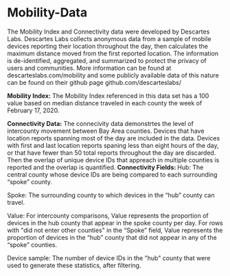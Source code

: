 # Mobility-Data
The Mobility Index and Connectivity data were developed by Descartes Labs. Descartes Labs collects anonymous data from a sample of mobile devices reporting their location throughout the day, then calculates the maximum distance moved from the first reported location. The information is de-identified, aggregated, and summarized to protect the privacy of users and communities. More information can be found at descarteslabs.com/mobility and some publicly available data of this nature can be found on their github page github.com/descarteslabs/ 

<strong>Mobility Index:</strong>
The Mobility Index referenced in this data set has a 100 value based on median distance traveled in each county the week of February 17, 2020. 

<strong>Connectivity Data:</strong>
The connecivity data demonstrtes the level of intercounty movement between Bay Area counties. Devices that have location reports spanning most of the day are included in the data. Devices with first and last location reports spaning less than eight hours of the day, or that have fewer than 50 total reports throughout the day are discarded. Then the overlap of unique device IDs that appreach in multiple counties is reported and the overlap is quantified.
<strong> Connectivity Fields: </strong>
Hub: The central county whose device IDs are being compared to each surrounding “spoke” county.
  
Spoke: The surrounding county to which devices in the “hub” county can travel.

Value: For intercounty comparisons, Value represents the proportion of devices in the hub county that appear in the spoke  county per day. For rows with "did not enter other counties" in the “Spoke” field, Value represents the proportion of     devices in the “hub” county that did not appear in any of the “spoke” counties.

Device sample: The number of device IDs in the "hub" county that were used to generate these statistics, after filtering.
